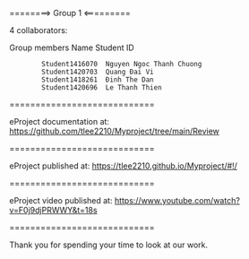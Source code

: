 
========> Group 1 <=========

4 collaborators:

Group members Name Student ID

                   
          	Student1416070	Nguyen Ngoc Thanh Chuong
	        Student1420703	Quang Đai Vi
	        Student1418261	Đinh The Dan
          	Student1420696	Le Thanh Thien
============================

eProject documentation at: https://github.com/tlee2210/Myproject/tree/main/Review

============================

eProject published at: https://tlee2210.github.io/Myproject/#!/

============================

eProject video published at: https://www.youtube.com/watch?v=F0j9djPRWWY&t=18s

============================

Thank you for spending your time to look at our work.
